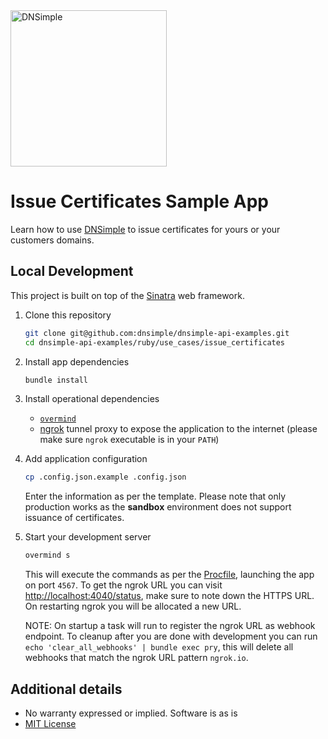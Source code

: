 <a href="https://dnsimple.com/">
  <img src="https://developer.dnsimple.com/assets/images/dnsimple-logo-dev.svg" alt="DNSimple" width="250" />
</a>

# Issue Certificates Sample App

Learn how to use [DNSimple](https://dnsimple.com/) to issue certificates for yours or your customers domains.

## Local Development

This project is built on top of the [Sinatra](http://www.sinatrarb.com/) web framework.

1. Clone this repository
   ```bash
   git clone git@github.com:dnsimple/dnsimple-api-examples.git
   cd dnsimple-api-examples/ruby/use_cases/issue_certificates
   ```

2. Install app dependencies
   ```bash
   bundle install
   ```

3. Install operational dependencies
   * [`overmind`](https://github.com/DarthSim/overmind)
   * [ngrok](https://ngrok.com/) tunnel proxy to expose the application to the internet (please make sure `ngrok` executable is in your `PATH`)

4. Add application configuration
   ```bash
   cp .config.json.example .config.json
   ```
   Enter the information as per the template. Please note that only production works as the **sandbox** environment does not support issuance of certificates.

5. Start your development server
   ```bash
   overmind s
   ```
   This will execute the commands as per the [Procfile](Procfile), launching the app on port `4567`.
   To get the ngrok URL you can visit [http://localhost:4040/status](http://localhost:4040/status), make sure to note down the HTTPS URL. On restarting ngrok you will be allocated a new URL.

   NOTE: On startup a task will run to register the ngrok URL as webhook endpoint. To cleanup after you are done with development you can run `echo 'clear_all_webhooks' | bundle exec pry`, this will delete all webhooks that match the ngrok URL pattern `ngrok.io`.


## Additional details
* No warranty expressed or implied. Software is as is
* [MIT License](https://opensource.org/licenses/mit-license.html)
